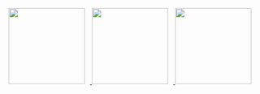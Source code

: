 <p style="text-align: center;">
  <a href="https://www.instagram.com/kissme.log">
    <img src="https://fv5-5.files.fm/thumb_show.php?i=pb8y8xuuh9&view&v=1&PHPSESSID=9c89eab3565a4af554e0c94aa02dc84c2bb8266b" style="width: 150px; height: auto; margin-right: 10px;">
  </a>
  <a href="https://t.me/silentAw">
    <img src="https://fv5-5.files.fm/thumb_show.php?i=ngkbszmtpj&view&v=1&PHPSESSID=9c89eab3565a4af554e0c94aa02dc84c2bb8266b" style="width: 150px; height: auto; margin-right: 10px;">
  </a>
  <a href="https://x.com/silentAw">
    <img src="https://fv5-5.files.fm/thumb_show.php?i=dqhmnffc9j&view&v=1&PHPSESSID=9c89eab3565a4af554e0c94aa02dc84c2bb8266b" style="width: 150px; height: auto;">
  </a>
</p>
